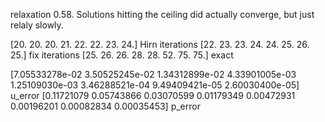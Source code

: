 relaxation 0.58.
Solutions hitting the ceiling did actually converge, but just relaly slowly.

[20. 20. 20. 21. 22. 22. 23. 24.]  Hirn iterations
[22. 23. 23. 24. 24. 25. 26. 25.]  fix iterations
[25. 26. 26. 28. 28. 52. 75. 75.]  exact

[7.05533278e-02 3.50525245e-02 1.34312899e-02 4.33901005e-03 1.25109030e-03 3.46288521e-04 9.49409421e-05 2.60030400e-05] u_error
[0.11721079 0.05743866 0.03070599 0.01179349 0.00472931 0.00196201 0.00082834 0.00035453] p_error
